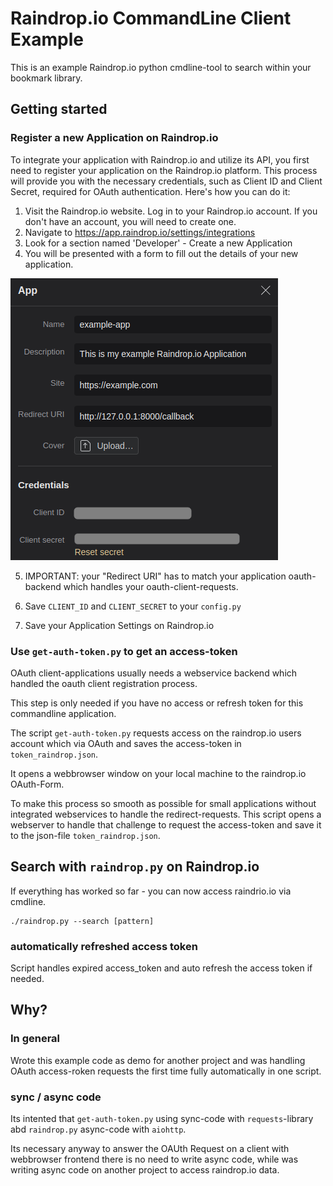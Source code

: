 # Raindrop.io CommandLine Client Example

This is an example Raindrop.io python cmdline-tool to search within your bookmark library.

## Getting started 

### Register a new Application on Raindrop.io

To integrate your application with Raindrop.io and utilize its API, you first need to register your application on the Raindrop.io platform. This process will provide you with the necessary credentials, such as Client ID and Client Secret, required for OAuth authentication. Here's how you can do it:

1) Visit the Raindrop.io website.  Log in to your Raindrop.io account. If you don't have an account, you will need to create one.
2) Navigate to https://app.raindrop.io/settings/integrations
3) Look for a section named 'Developer' - Create a new Application
4) You will be presented with a form to fill out the details of your new application.

![create-application-form](assets/image.png)

5) IMPORTANT: your "Redirect URI" has to match your application oauth-backend which handles your oauth-client-requests.

6) Save `CLIENT_ID` and `CLIENT_SECRET` to your `config.py`
7) Save your Application Settings on Raindrop.io

### Use `get-auth-token.py` to get an access-token

OAuth client-applications usually needs a webservice backend which handled the oauth client registration process.

This step is only needed if you have no access or refresh token for this commandline application.

The script `get-auth-token.py` requests access on the raindrop.io users account which via OAuth and saves the access-token in `token_raindrop.json`. 

It opens a webbrowser window on your local machine to the raindrop.io OAuth-Form.

To make this process so smooth as possible for small applications without integrated webservices to handle the redirect-requests. This script opens a webserver to handle that challenge to request the access-token and save it to the json-file `token_raindrop.json`.

## Search with `raindrop.py` on Raindrop.io

If everything has worked so far - you can now access raindrio.io via cmdline.

```
./raindrop.py --search [pattern]
```

### automatically refreshed access token

Script handles expired access_token and auto refresh the access token if needed.

## Why?

### In general

Wrote this example code as demo for another project and was handling OAuth access-roken requests the first time fully automatically in one script.

### sync / async code

Its intented that `get-auth-token.py` using sync-code with `requests`-library abd `raindrop.py` async-code with `aiohttp`. 

Its necessary anyway to answer the OAUth Request on a client with webbrowser frontend there is no need to write async code, while was writing async code on another project to access raindrop.io data.